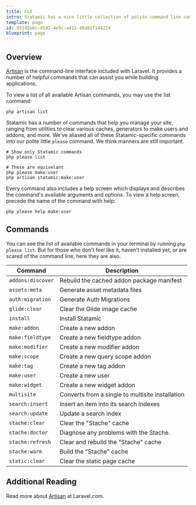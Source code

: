 ```yaml
---
title: CLI
intro: Statamic has a nice little collection of polite command line commands built on top of Laravel's Artisan console package. They make dev-life easier and just a little bit more enjoyable.
template: page
id: 83145e6c-45d2-4e9c-a412-48a81f144224
blueprint: page
---
```

## Overview

[Artisan][artisan] is the command-line interface included with Laravel. It provides a number of helpful commands that can assist you while building applications.

To view a list of all available Artisan commands, you may use the list command:

``` shell
php artisan list
```

Statamic has a number of commands that help you manage your site, ranging from utilities to clear various caches, generators to make users and addons, and more. We've aliased all of these Statamic-specific commands into our polite little `please` command. We think manners are still important.

``` shell
# Show only Statamic commands
php please list

# These are equivelant
php please make:user
php artisan statamic:make:user
```

Every command also includes a help screen which displays and describes the command's available arguments and options. To view a help screen, precede the name of the command with help:

``` shell
php please help make:user
```

## Commands

You can see the list of available commands in your terminal by running `php please list`. But for those who don't feel like it, haven't installed yet, or are scared of the command line, here they are also.

| Command | Description |
|---------|-------------|
| `addons:discover`  | Rebuild the cached addon package manifest |
| `assets:meta`      | Generate asset metadata files |
| `auth:migration`   | Generate Auth Migrations |
| `glide:clear`      | Clear the Glide image cache |
| `install`          | Install Statamic |
| `make:addon`       | Create a new addon |
| `make:fieldtype`   | Create a new fieldtype addon |
| `make:modifier`    | Create a new modifier addon |
| `make:scope`       | Create a new query scope addon |
| `make:tag`         | Create a new tag addon |
| `make:user`        | Create a new user |
| `make:widget`      | Create a new widget addon |
| `multisite`        | Converts from a single to multisite installation |
| `search:insert`    | Insert an item into its search indexes |
| `search:update`    | Update a search index |
| `stache:clear`     | Clear the "Stache" cache |
| `stache:doctor`    | Diagnose any problems with the Stache. |
| `stache:refresh`   | Clear and rebuild the "Stache" cache |
| `stache:warm`      | Build the "Stache" cache |
| `static:clear`     | Clear the static page cache |

## Additional Reading

Read more about [Artisan][artisan] at Laravel.com.

[artisan]: https://laravel.com/docs/artisan
